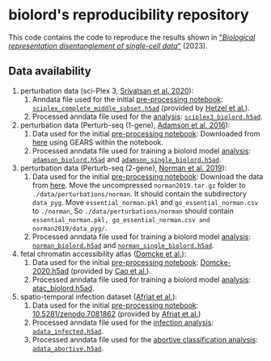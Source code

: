 # biolord's reproducibility repository

This code contains the code to reproduce the results shown in ["_Biological representation disentanglement of single-cell data_"](https://www.biorxiv.org/content/10.1101/2023.03.05.531195) (2023).

## Data availability
1. perturbation data (sci-Plex 3, [Srivatsan et al. 2020](https://www.science.org/doi/10.1126/science.aax6234)):
   1. Anndata file used for the initial [pre-processing notebook](https://github.com/nitzanlab/biolord_reproducibility/tree/main/notebooks/perturbations/sciplex3/1_perturbations_sciplex3_preprocessing.ipynb): [`sciplex_complete_middle_subset.h5ad`](https://f003.backblazeb2.com/file/chemCPA-datasets/sciplex_complete_middle_subset.h5ad) (provided by  [Hetzel et al.](https://openreview.net/forum?id=vRrFVHxFiXJ)).
   2. Processed anndata file used for the [analysis](https://github.com/nitzanlab/biolord_reproducibility/tree/main/notebooks/perturbations/sciplex3/2_perturbations_sciplex3_evaluation.ipynb): [`sciplex3_biolord.h5ad`](https://figshare.com/ndownloader/files/39324305).
2. perturbation data (Perturb-seq (1-gene), [Adamson et al. 2016](https://doi.org/10.1016/j.cell.2016.11.048)):
   1. Data used for the initial [pre-processing notebook](https://github.com/nitzanlab/biolord_reproducibility/tree/main/notebooks/perturbations/norman/1_perturbations_norman_preprocessing.ipynb): Downloaded from [here](https://dataverse.harvard.edu/api/access/datafile/6154417) using GEARS within the notebook.
   2. Processed anndata file used for training a biolord model [analysis](https://github.com/nitzanlab/biolord_reproducibility/blob/main/scripts/biolord/adamson/base_experiment_adamson.py): [`adamson_biolord.h5ad`](https://figshare.com/articles/dataset/perturbseq_adamson/22344214) and [`adamson_single_biolord.h5ad`](https://figshare.com/articles/dataset/perturbseq_adamson_single/22344445).
3. perturbation data (Perturb-seq (2-gene), [Norman et al. 2019](https://doi.org/10.1126/science.aax4438)):
   1. Data used for the initial [pre-processing notebook](https://github.com/nitzanlab/biolord_reproducibility/tree/main/notebooks/perturbations/norman/1_perturbations_norman_preprocessing.ipynb): Download the data from [here](https://dataverse.harvard.edu/api/access/datafile/6894431). Move the uncompressed `norman2019.tar.gz` folder to `./data/perturbations/norman`. It should contain the subdirectory `data_pyg`. Move `essential_norman.pkl` and `go_essential_norman.csv` to `./norman`, So `./data/perturbations/norman` should contain `essential_norman.pkl, go_essential_norman.csv and norman2019/data_pyg/`.
   2. Processed anndata file used for training a biolord model [analysis](https://github.com/nitzanlab/biolord_reproducibility/blob/main/scripts/biolord/norman/base_experiment_norman.py): [`norman_biolord.h5ad`](https://figshare.com/articles/dataset/perturbseq_nornan/22344253) and [`norman_single_biolord.h5ad`](https://figshare.com/articles/dataset/pertrubseq_norman_single/22344427).
4. fetal chromatin accessibility atlas ([Domcke et al.](https://www.science.org/doi/10.1126/science.aba7612)):
   1. Data used for the initial [pre-processing notebook](https://github.com/nitzanlab/biolord_reproducibility/blob/main/notebooks/atac-tissue-age-celltype/1_atac-tissue-age-celltype_preprocess.ipynb): [Domcke-2020.h5ad](http://download.gao-lab.org/GLUE/dataset/Domcke-2020.h5ad) (provided by [Cao et al.](https://www.nature.com/articles/s41587-022-01284-4)).
   2. Processed anndata file used for training a biolord model [analysis](https://github.com/nitzanlab/biolord_reproducibility/blob/main/notebooks/atac-tissue-age-celltype/2_atac-tissue-age-celltype_train-analysis.ipynb): [atac_biolord.h5ad](https://doi.org/10.6084/m9.figshare.23702631).
6. spatio-temporal infection dataset ([Afriat et al.](https://www.nature.com/articles/s41586-022-05406-5)):
   1. Data used for the initial [pre-processing notebook](https://github.com/nitzanlab/biolord_reproducibility/tree/main/notebooks/spatio-temporal-infection/1_spatio-temporal-infection_preprocessing.ipynb): [10.5281/zenodo.7081862](https://zenodo.org/record/7081863#.Y5jhCuxBxBw) (provided by [Afriat et al.](https://www.nature.com/articles/s41586-022-05406-5))
   2. Processed anndata file used for the [infection analysis](https://github.com/nitzanlab/biolord_reproducibility/tree/main/notebooks/spatio-temporal-infection/2_spatio-temporal-infection_state.ipynb): [`adata_infected.h5ad`](https://figshare.com/ndownloader/files/39375713). 
   3. Processed anndata file used for the [abortive classification analysis](https://github.com/nitzanlab/biolord_reproducibility/tree/main/notebooks/spatio-temporal-infection/3_spatio-temporal-infection_abortive.ipynb): [`adata_abortive.h5ad`](https://figshare.com/ndownloader/files/39375752).

      

